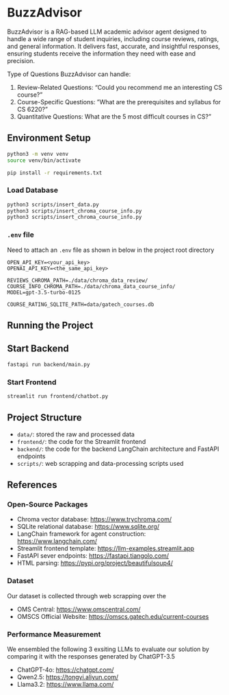 # BuzzAdvisor

BuzzAdvisor is a RAG-based LLM academic advisor agent designed to handle a wide range of student inquiries, including course reviews, ratings, and general information. It delivers fast, accurate, and insightful responses, ensuring students receive the information they need with ease and precision.

Type of Questions BuzzAdvisor can handle: <br>
1. Review-Related Questions: “Could you recommend me an interesting CS course?”  <br>
2. Course-Specific Questions: ”What are the prerequisites and syllabus for CS 6220?”  <br>
3. Quantitative Questions: What are the 5 most difficult courses in CS?”  <br>


## Environment Setup

```bash
python3 -m venv venv
source venv/bin/activate
```

```bash
pip install -r requirements.txt
```

### Load Database

```bash
python3 scripts/insert_data.py
python3 scripts/insert_chroma_course_info.py
python3 scripts/insert_chroma_course_info.py
```

### `.env` file

Need to attach an `.env` file as shown in below in the project root directory

```text
OPEN_API_KEY=<your_api_key>
OPENAI_API_KEY=<the_same_api_key>

REVIEWS_CHROMA_PATH=./data/chroma_data_review/
COURSE_INFO_CHROMA_PATH=./data/chroma_data_course_info/
MODEL=gpt-3.5-turbo-0125

COURSE_RATING_SQLITE_PATH=data/gatech_courses.db
```

## Running the Project

## Start Backend

```bash
fastapi run backend/main.py
```

### Start Frontend

```bash
streamlit run frontend/chatbot.py
```

## Project Structure

- `data/`: stored the raw and processed data
- `frontend/`: the code for the Streamlit frontend
- `backend/`: the code for the backend LangChain architecture and FastAPI endpoints
- `scripts/`: web scrapping and data-processing scripts used

## References

### Open-Source Packages

- Chroma vector database: https://www.trychroma.com/
- SQLite relational database: https://www.sqlite.org/
- LangChain framework for agent construction: https://www.langchain.com/
- Streamlit frontend template: https://llm-examples.streamlit.app
- FastAPI sever endpoints: https://fastapi.tiangolo.com/
- HTML parsing: https://pypi.org/project/beautifulsoup4/

### Dataset

Our dataset is collected through web scrapping over the 
- OMS Central: https://www.omscentral.com/
- OMSCS Official Website: https://omscs.gatech.edu/current-courses


### Performance Measurement 

We ensembled the following 3 exsiting LLMs to evaluate our solution by comparing it with the responses generated by ChatGPT-3.5
- ChatGPT-4o: https://chatgpt.com/
- Qwen2.5: https://tongyi.aliyun.com/
- Llama3.2: https://www.llama.com/
